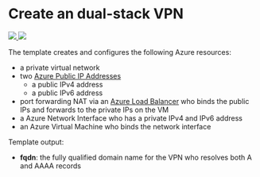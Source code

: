 # Create an dual-stack VPN

<a href="https://portal.azure.com/#create/Microsoft.Template/uri/https%3A%2F%2Fraw.githubusercontent.com%2Fcorlib%2Fvpn%2Ftest%2FAzure%2Fazuredeploy.json" target="_blank">
    <img src="https://azuredeploy.net/deploybutton.png"/>
</a>
<a href="http://armviz.io/#/?load=https%3A%2F%2Fraw.githubusercontent.com%2Fcorlib%2Fvpn%2Ftest%2FAzure%2Fazuredeploy.json" target="_blank">
    <img src="http://armviz.io/visualizebutton.png"/>
</a>

The template creates and configures the following Azure resources:

- a private virtual network
- two [Azure Public IP Addresses](https://docs.microsoft.com/azure/virtual-network/virtual-network-ip-addresses-overview-arm)
  - a public IPv4 address
  - a public IPv6 address
- port forwarding NAT via an [Azure Load Balancer](https://docs.microsoft.com/azure/load-balancer/load-balancer-overview) who binds the public IPs and forwards to the private IPs on the VM
- a Azure Network Interface who has a private IPv4 and IPv6 address
- an Azure Virtual Machine who binds the network interface

Template output:

- **fqdn**: the fully qualified domain name for the VPN who resolves both A and AAAA records